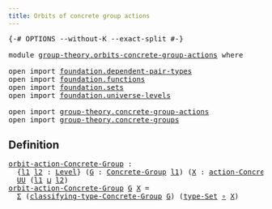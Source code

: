 ```yaml
---
title: Orbits of concrete group actions
---
```


<pre class="Agda"><a id="58" class="Symbol">{-#</a> <a id="62" class="Keyword">OPTIONS</a> <a id="70" class="Pragma">--without-K</a> <a id="82" class="Pragma">--exact-split</a> <a id="96" class="Symbol">#-}</a>

<a id="101" class="Keyword">module</a> <a id="108" href="group-theory.orbits-concrete-group-actions.html" class="Module">group-theory.orbits-concrete-group-actions</a> <a id="151" class="Keyword">where</a>

<a id="158" class="Keyword">open</a> <a id="163" class="Keyword">import</a> <a id="170" href="foundation.dependent-pair-types.html" class="Module">foundation.dependent-pair-types</a>
<a id="202" class="Keyword">open</a> <a id="207" class="Keyword">import</a> <a id="214" href="foundation.functions.html" class="Module">foundation.functions</a>
<a id="235" class="Keyword">open</a> <a id="240" class="Keyword">import</a> <a id="247" href="foundation.sets.html" class="Module">foundation.sets</a>
<a id="263" class="Keyword">open</a> <a id="268" class="Keyword">import</a> <a id="275" href="foundation.universe-levels.html" class="Module">foundation.universe-levels</a>

<a id="303" class="Keyword">open</a> <a id="308" class="Keyword">import</a> <a id="315" href="group-theory.concrete-group-actions.html" class="Module">group-theory.concrete-group-actions</a>
<a id="351" class="Keyword">open</a> <a id="356" class="Keyword">import</a> <a id="363" href="group-theory.concrete-groups.html" class="Module">group-theory.concrete-groups</a>
</pre>
## Definition

<pre class="Agda"><a id="orbit-action-Concrete-Group"></a><a id="420" href="group-theory.orbits-concrete-group-actions.html#420" class="Function">orbit-action-Concrete-Group</a> <a id="448" class="Symbol">:</a>
  <a id="452" class="Symbol">{</a><a id="453" href="group-theory.orbits-concrete-group-actions.html#453" class="Bound">l1</a> <a id="456" href="group-theory.orbits-concrete-group-actions.html#456" class="Bound">l2</a> <a id="459" class="Symbol">:</a> <a id="461" href="Agda.Primitive.html#597" class="Postulate">Level</a><a id="466" class="Symbol">}</a> <a id="468" class="Symbol">(</a><a id="469" href="group-theory.orbits-concrete-group-actions.html#469" class="Bound">G</a> <a id="471" class="Symbol">:</a> <a id="473" href="group-theory.concrete-groups.html#1988" class="Function">Concrete-Group</a> <a id="488" href="group-theory.orbits-concrete-group-actions.html#453" class="Bound">l1</a><a id="490" class="Symbol">)</a> <a id="492" class="Symbol">(</a><a id="493" href="group-theory.orbits-concrete-group-actions.html#493" class="Bound">X</a> <a id="495" class="Symbol">:</a> <a id="497" href="group-theory.concrete-group-actions.html#794" class="Function">action-Concrete-Group</a> <a id="519" href="group-theory.orbits-concrete-group-actions.html#456" class="Bound">l2</a> <a id="522" href="group-theory.orbits-concrete-group-actions.html#469" class="Bound">G</a><a id="523" class="Symbol">)</a> <a id="525" class="Symbol">→</a>
  <a id="529" href="foundation-core.universe-levels.html#235" class="Primitive">UU</a> <a id="532" class="Symbol">(</a><a id="533" href="group-theory.orbits-concrete-group-actions.html#453" class="Bound">l1</a> <a id="536" href="Agda.Primitive.html#810" class="Primitive Operator">⊔</a> <a id="538" href="group-theory.orbits-concrete-group-actions.html#456" class="Bound">l2</a><a id="540" class="Symbol">)</a>
<a id="542" href="group-theory.orbits-concrete-group-actions.html#420" class="Function">orbit-action-Concrete-Group</a> <a id="570" href="group-theory.orbits-concrete-group-actions.html#570" class="Bound">G</a> <a id="572" href="group-theory.orbits-concrete-group-actions.html#572" class="Bound">X</a> <a id="574" class="Symbol">=</a>
  <a id="578" href="foundation-core.dependent-pair-types.html#515" class="Record">Σ</a> <a id="580" class="Symbol">(</a><a id="581" href="group-theory.concrete-groups.html#2389" class="Function">classifying-type-Concrete-Group</a> <a id="613" href="group-theory.orbits-concrete-group-actions.html#570" class="Bound">G</a><a id="614" class="Symbol">)</a> <a id="616" class="Symbol">(</a><a id="617" href="foundation-core.sets.html#1304" class="Function">type-Set</a> <a id="626" href="foundation-core.functions.html#420" class="Function Operator">∘</a> <a id="628" href="group-theory.orbits-concrete-group-actions.html#572" class="Bound">X</a><a id="629" class="Symbol">)</a>
</pre>